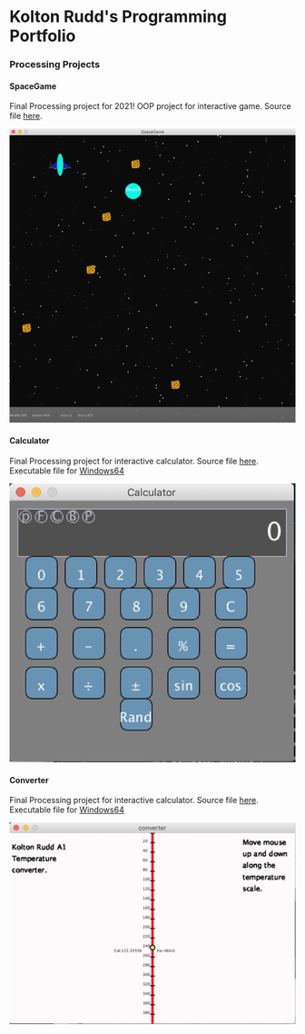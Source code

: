 # Kolton Rudd's Programming Portfolio

### Processing Projects

#### SpaceGame
Final Processing project for 2021! OOP project for interactive game. Source file [here](https://github.com/Kolton11/programmingPortfolio2021A1/tree/gh-pages/src/SpaceGame). 

![SpaceGame](https://github.com/Kolton11/programmingPortfolio2021A1/blob/gh-pages/images/SpaceGame2.png?raw=true)

#### Calculator
Final Processing project for interactive calculator. Source file [here](https://github.com/Kolton11/programmingPortfolio2021A1/tree/gh-pages/src/Calculator). Executable file for [Windows64](https://github.com/Kolton11/programmingPortfolio2021A1/blob/gh-pages/src/Calculator/application.windows64.zip)

![Calculator](https://github.com/Kolton11/programmingPortfolio2021A1/blob/gh-pages/images/Calc.png?raw=true)

#### Converter
Final Processing project for interactive calculator. Source file [here](https://github.com/Kolton11/programmingPortfolio2021A1/tree/gh-pages/src/Converter). Executable file for [Windows64](https://github.com/Kolton11/programmingPortfolio2021A1/blob/gh-pages/src/Converter/application.windows64.zip)

![Converter](https://github.com/Kolton11/programmingPortfolio2021A1/blob/gh-pages/images/Temp%20Converter.png)
